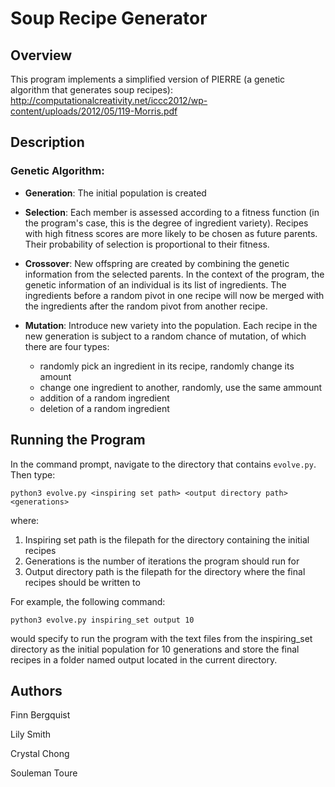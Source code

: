 # Soup Recipe Generator
## Overview
This program implements a simplified version of PIERRE (a genetic algorithm that generates soup recipes):
http://computationalcreativity.net/iccc2012/wp-content/uploads/2012/05/119-Morris.pdf

## Description
### Genetic Algorithm:

* **Generation**: The initial population is created

* **Selection**: Each member is assessed according to a fitness function (in the program's case, this is the degree of ingredient variety). Recipes with high fitness scores are more likely to be chosen as future parents. Their probability of selection is proportional to their fitness. 

* **Crossover**: New offspring are created by combining the genetic information from the selected parents. In the context of the program, the genetic information of an individual is its list of ingredients. The ingredients before a random pivot in one recipe will now be merged with the ingredients after the random pivot from another recipe.

* **Mutation**: Introduce new variety into the population. Each recipe in the new generation is subject to a random chance of mutation, of which there are four types:
  
    * randomly pick an ingredient in its recipe, randomly change its amount
    * change one ingredient to another, randomly, use the same ammount
    * addition of a random ingredient
    * deletion of a random ingredient


## Running the Program
In the command prompt, navigate to the directory that contains `evolve.py`. Then type:
```
python3 evolve.py <inspiring set path> <output directory path> <generations>
```
where:
1. Inspiring set path is the filepath for the directory containing the initial recipes
2. Generations is the number of iterations the program should run for
3. Output directory path is the filepath for the directory where the final recipes should be written to

For example, the following command: 
```
python3 evolve.py inspiring_set output 10
```
would specify to run the program with the text files from the inspiring_set directory as the initial population for 10 generations and store the final recipes in a folder named output located in the current directory.


## Authors

Finn Bergquist

Lily Smith

Crystal Chong

Souleman Toure
